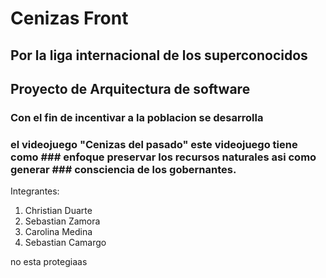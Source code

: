 # Cenizas Front 
## Por la liga internacional de los superconocidos
## Proyecto de Arquitectura de software

### Con el fin de incentivar a la poblacion se desarrolla
### el videojuego "Cenizas del pasado" este videojuego tiene como ### enfoque preservar los recursos naturales asi como generar ### consciencia de los gobernantes. 

Integrantes:
1. Christian Duarte
2. Sebastian Zamora
3. Carolina Medina
4. Sebastian Camargo

no esta protegiaas